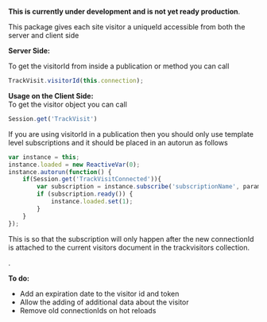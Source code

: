 <b>This is currently under development and is not yet ready production</b>.

This package gives each site visitor a uniqueId accessible from both the server and client side

<b>Server Side:</b><br/>
 
To get the visitorId from inside a publication or method you can call
```javascript
TrackVisit.visitorId(this.connection);
```
<b>Usage on the Client Side:</b><br/>
To get the visitor object you can call
```javascript
Session.get('TrackVisit')
```

If you are using visitorId in a publication then you should only use template level subscriptions and it should be placed in an autorun as follows

```javascript
var instance = this;
instance.loaded = new ReactiveVar(0);
instance.autorun(function() {
	if(Session.get('TrackVisitConnected')){
		var subscription = instance.subscribe('subscriptionName', params);
		if (subscription.ready()) {
			instance.loaded.set(1);
		}
	}
});
```
This is so that the subscription will only happen after the new connectionId is attached to the current visitors document in the trackvisitors collection.

.<br/>




<b>To do:</b><br/>
- Add an expiration date to the visitor id and token
- Allow the adding of additional data about the visitor
- Remove old connectionIds on hot reloads